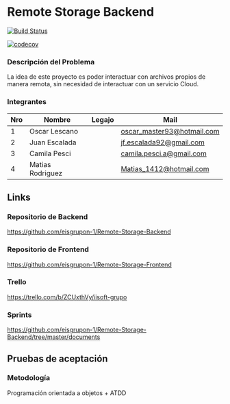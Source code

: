 
# Remote Storage Backend

[![Build Status](https://travis-ci.org/eisgrupon-1/Remote-Storage-Backend.svg?branch=master)](https://travis-ci.org/eisgrupon-1/Remote-Storage-Backend)

[![codecov](https://codecov.io/gh/eisgrupon-1/Remote-Storage-Backend/branch/master/graph/badge.svg)](https://codecov.io/gh/eisgrupon-1/Remote-Storage-Backend)

### Descripción del Problema

La idea de este proyecto es poder interactuar con archivos propios de manera remota, sin necesidad de interactuar con un servicio Cloud.

### Integrantes

Nro | Nombre                | Legajo       | Mail
----|-----------------------|--------------|---------
1   |    Oscar Lescano      |              | oscar_master93@hotmail.com
2   |    Juan  Escalada     |              | jf.escalada92@gmail.com
3   |    Camila Pesci       |              | camila.pesci.a@gmail.com 
4   |    Matias Rodriguez   |              | Matias_1412@hotmail.com

## Links

### Repositorio de Backend

https://github.com/eisgrupon-1/Remote-Storage-Backend

### Repositorio de Frontend

https://github.com/eisgrupon-1/Remote-Storage-Frontend

### Trello

https://trello.com/b/ZCUxthVy/iisoft-grupo

### Sprints

https://github.com/eisgrupon-1/Remote-Storage-Backend/tree/master/documents

## Pruebas de aceptación

### Metodología

Programación orientada a objetos + ATDD


